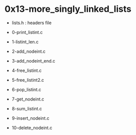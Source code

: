 # 0x13-more\_singly\_linked\_lists

* lists.h : headers file

* 0-print\_listint.c

* 1-listint\_len.c

* 2-add\_nodeint.c

* 3-add\_nodeint\_end.c

* 4-free\_listint.c

* 5-free\_listint2.c

* 6-pop\_listint.c

* 7-get\_nodeint.c

* 8-sum\_listint.c

* 9-insert\_nodeint.c

* 10-delete\_nodeint.c

